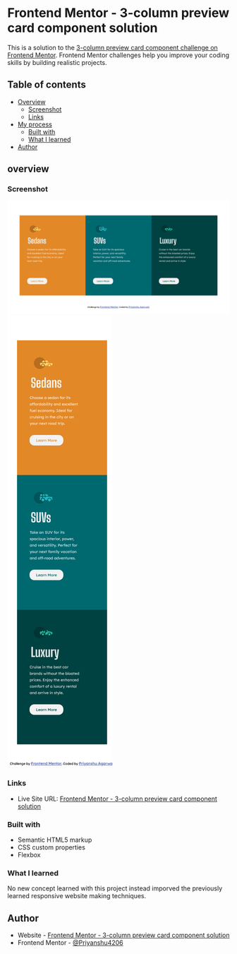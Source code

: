 # Frontend Mentor - 3-column preview card component solution

This is a solution to the [3-column preview card component challenge on Frontend Mentor](https://www.frontendmentor.io/challenges/3column-preview-card-component-pH92eAR2-). Frontend Mentor challenges help you improve your coding skills by building realistic projects. 

## Table of contents

- [Overview](#overview)
  - [Screenshot](#screenshot)
  - [Links](#links)
- [My process](#my-process)
  - [Built with](#built-with)
  - [What I learned](#what-i-learned)
- [Author](#author)

## overview

### Screenshot

![](./screenshot_desktop.png)
![](./screenshot_mobile.png)

### Links

- Live Site URL: [Frontend Mentor - 3-column preview card component solution](https://3-column-preview-card-component-soln.netlify.app/)

### Built with

- Semantic HTML5 markup
- CSS custom properties
- Flexbox

### What I learned

No new concept learned with this project instead imporved the previously learned responsive website making techniques.

## Author

- Website - [Frontend Mentor - 3-column preview card component solution](https://3-column-preview-card-component-soln.netlify.app/)
- Frontend Mentor - [@Priyanshu4206](https://www.frontendmentor.io/profile/Priyanshu4206)
